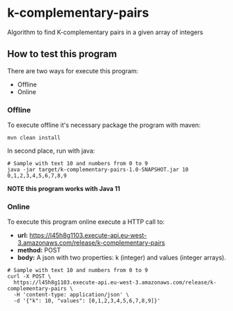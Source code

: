 # k-complementary-pairs
Algorithm to find K-complementary pairs in a given array of integers 

## How to test this program
There are two ways for execute this program:
 - Offline
 - Online

### Offline
To execute offline it's necessary package the program with maven:
 ```shell script
mvn clean install
 ```
In second place, run with java:

```shell script
# Sample with text 10 and numbers from 0 to 9
java -jar target/k-complementary-pairs-1.0-SNAPSHOT.jar 10 0,1,2,3,4,5,6,7,8,9
```
**NOTE this program works with Java 11**

### Online
To execute this program online execute a HTTP call to:
 - **url:** https://l45h8g1103.execute-api.eu-west-3.amazonaws.com/release/k-complementary-pairs
 - **method:** POST
 - **body:** A json with two properties: k (integer) and values (integer arrays).
```shell script
# Sample with text 10 and numbers from 0 to 9
curl -X POST \
  https://l45h8g1103.execute-api.eu-west-3.amazonaws.com/release/k-complementary-pairs \
  -H 'content-type: application/json' \
  -d '{"k": 10, "values": [0,1,2,3,4,5,6,7,8,9]}'
```